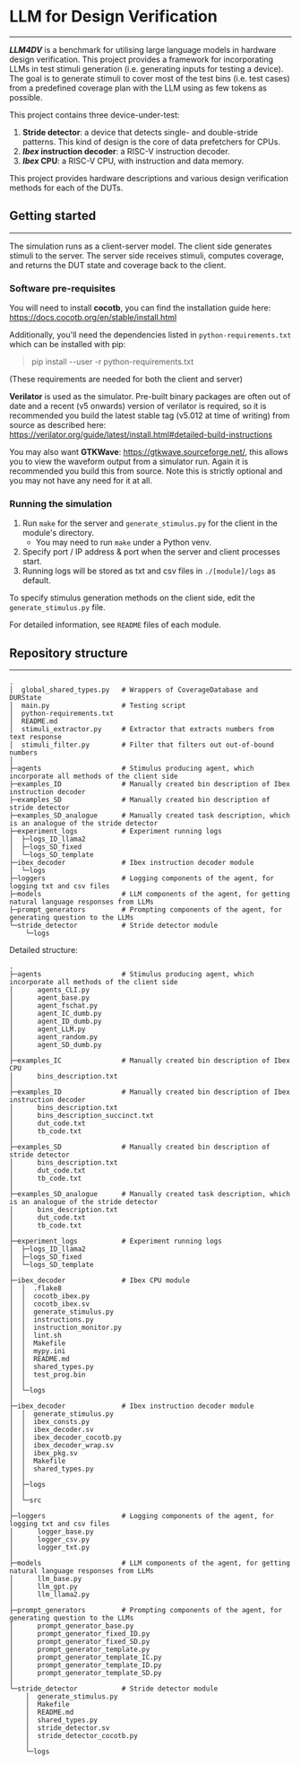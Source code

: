 # LLM for Design Verification

---
___LLM4DV___ is a benchmark for utilising large language models in hardware design verification. 
This project provides a framework for incorporating LLMs in test stimuli generation (i.e. 
generating inputs for testing a device). The goal is to generate stimuli to cover most of the test bins 
(i.e. test cases) from a predefined coverage plan with the LLM using as few tokens as possible.

This project contains three device-under-test:
1. __Stride detector__: a device that detects single- and double-stride patterns. 
This kind of design is the core of data prefetchers for CPUs. 
2. __*Ibex* instruction decoder__: a RISC-V instruction decoder.
3. __*Ibex* CPU__: a RISC-V CPU, with instruction and data memory.

This project provides hardware descriptions and various design verification methods for each of the DUTs.

## Getting started

---
The simulation runs as a client-server model. The client side generates stimuli to the server. The server 
side receives stimuli, computes coverage, and returns the DUT state and coverage back to the client.

### Software pre-requisites

You will need to install __cocotb__, you can find the installation guide here:
https://docs.cocotb.org/en/stable/install.html

Additionally, you'll need the dependencies listed in `python-requirements.txt`
which can be installed with pip:

> pip install --user -r python-requirements.txt

(These requirements are needed for both the client and server)

__Verilator__ is used as the simulator. Pre-built binary packages are often out of
date and a recent (v5 onwards) version of verilator is required, so it is
recommended you build the latest stable tag (v5.012 at time of writing) from
source as described here:
https://verilator.org/guide/latest/install.html#detailed-build-instructions

You may also want __GTKWave__: https://gtkwave.sourceforge.net/, this allows you to
view the waveform output from a simulator run. Again it is recommended you build
this from source. Note this is strictly optional and you may not have any need
for it at all.

### Running the simulation

1. Run `make` for the server and `generate_stimulus.py` for the client in the module's directory.
   + You may need to run `make` under a Python venv.
2. Specify port / IP address & port when the server and client processes start.
3. Running logs will be stored as txt and csv files in `./[module]/logs` as default.

To specify stimulus generation methods on the client side, edit the `generate_stimulus.py` file.

For detailed information, see `README` files of each module.

## Repository structure

---
```
.
│  global_shared_types.py   # Wrappers of CoverageDatabase and DURState
│  main.py                  # Testing script
│  python-requirements.txt
│  README.md
│  stimuli_extractor.py     # Extractor that extracts numbers from text response
│  stimuli_filter.py        # Filter that filters out out-of-bound numbers
│
├─agents                    # Stimulus producing agent, which incorporate all methods of the client side
├─examples_ID               # Manually created bin description of Ibex instruction decoder
├─examples_SD               # Manually created bin description of stride detector
├─examples_SD_analogue      # Manually created task description, which is an analogue of the stride detector
├─experiment_logs           # Experiment running logs
│  ├─logs_ID_llama2
│  ├─logs_SD_fixed
│  └─logs_SD_template
├─ibex_decoder              # Ibex instruction decoder module
│  └─logs
├─loggers                   # Logging components of the agent, for logging txt and csv files
├─models                    # LLM components of the agent, for getting natural language responses from LLMs
├─prompt_generators         # Prompting components of the agent, for generating question to the LLMs
└─stride_detector           # Stride detector module
    └─logs
```

Detailed structure:
```
.
├─agents                    # Stimulus producing agent, which incorporate all methods of the client side
│      agents_CLI.py
│      agent_base.py
│      agent_fschat.py
│      agent_IC_dumb.py
│      agent_ID_dumb.py
│      agent_LLM.py
│      agent_random.py
│      agent_SD_dumb.py
│    
├─examples_IC               # Manually created bin description of Ibex CPU
│      bins_description.txt
│    
├─examples_ID               # Manually created bin description of Ibex instruction decoder
│      bins_description.txt
│      bins_description_succinct.txt
│      dut_code.txt
│      tb_code.txt
│
├─examples_SD               # Manually created bin description of stride detector
│      bins_description.txt
│      dut_code.txt
│      tb_code.txt
│
├─examples_SD_analogue      # Manually created task description, which is an analogue of the stride detector
│      bins_description.txt
│      dut_code.txt
│      tb_code.txt
│
├─experiment_logs           # Experiment running logs
│  ├─logs_ID_llama2
│  ├─logs_SD_fixed
│  └─logs_SD_template
│
├─ibex_decoder              # Ibex CPU module
│  │  .flake8
│  │  cocotb_ibex.py
│  │  cocotb_ibex.sv
│  │  generate_stimulus.py
│  │  instructions.py
│  │  instruction_monitor.py
│  │  lint.sh
│  │  Makefile
│  │  mypy.ini
│  │  README.md
│  │  shared_types.py
│  │  test_prog.bin
│  │
│  └─logs
│
├─ibex_decoder              # Ibex instruction decoder module
│  │  generate_stimulus.py
│  │  ibex_consts.py
│  │  ibex_decoder.sv
│  │  ibex_decoder_cocotb.py
│  │  ibex_decoder_wrap.sv
│  │  ibex_pkg.sv
│  │  Makefile
│  │  shared_types.py
│  │
│  ├─logs
│  │
│  └─src
│
├─loggers                   # Logging components of the agent, for logging txt and csv files
│      logger_base.py
│      logger_csv.py
│      logger_txt.py
│
├─models                    # LLM components of the agent, for getting natural language responses from LLMs
│      llm_base.py
│      llm_gpt.py
│      llm_llama2.py
│
├─prompt_generators         # Prompting components of the agent, for generating question to the LLMs
│      prompt_generator_base.py
│      prompt_generator_fixed_ID.py
│      prompt_generator_fixed_SD.py
│      prompt_generator_template.py
│      prompt_generator_template_IC.py
│      prompt_generator_template_ID.py
│      prompt_generator_template_SD.py
│
└─stride_detector           # Stride detector module
    │  generate_stimulus.py
    │  Makefile
    │  README.md
    │  shared_types.py
    │  stride_detector.sv
    │  stride_detector_cocotb.py
    │
    └─logs
```